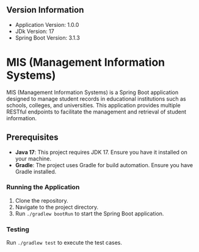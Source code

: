 
## Version Information

- Application Version: 1.0.0
- JDk Version: 17
- Spring Boot Version: 3.1.3


# MIS (Management Information Systems)

MIS (Management Information Systems) is a Spring Boot application designed to manage student records in educational institutions such as schools, colleges, and universities. This application provides multiple RESTful endpoints to facilitate the management and retrieval of student information.


## Prerequisites

- **Java 17**: This project requires JDK 17. Ensure you have it installed on your machine.
- **Gradle**: The project uses Gradle for build automation. Ensure you have Gradle installed.

### Running the Application

1. Clone the repository.
2. Navigate to the project directory.
3. Run `./gradlew bootRun` to start the Spring Boot application.


### Testing

Run `./gradlew test` to execute the test cases.
